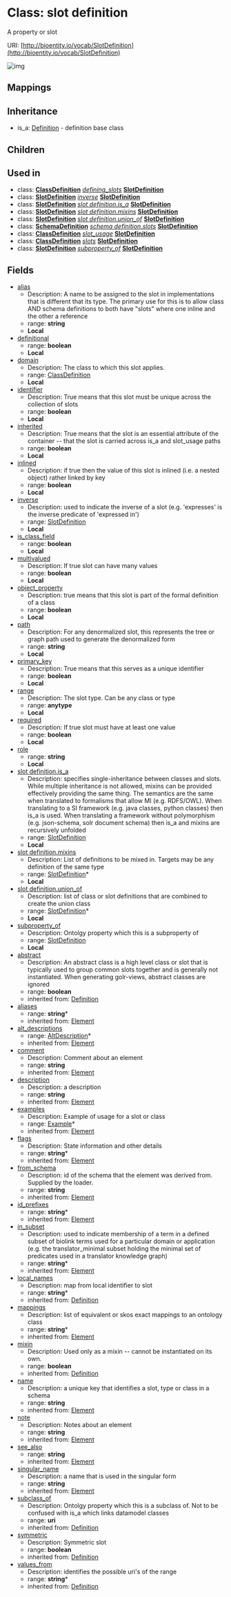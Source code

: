 # Class: slot definition


A property or slot

URI: [http://bioentity.io/vocab/SlotDefinition](http://bioentity.io/vocab/SlotDefinition)

![img](http://yuml.me/diagram/nofunky;dir:TB/class/\[SlotDefinition|multivalued:boolean%20%3F;range:anytype%20%3F;required:boolean%20%3F;object_property:boolean%20%3F;inlined:boolean%20%3F;primary_key:boolean%20%3F;identifier:boolean%20%3F;definitional:boolean%20%3F;alias:string%20%3F;path:string%20%3F;is_class_field:boolean%20%3F;role:string%20%3F;inherited:boolean%20%3F;name(i):string;singular_name(i):string%20%3F;description(i):string%20%3F;note(i):string%20%3F;comment(i):string%20%3F;see_also(i):string%20%3F;flags(i):string%20*;aliases(i):string%20*;mappings(i):string%20*;id_prefixes(i):string%20*;in_subset(i):string%20*;from_schema(i):string%20%3F;mixin(i):boolean%20%3F;abstract(i):boolean%20%3F;local_names(i):string%20*;subclass_of(i):uri%20%3F;values_from(i):string%20*;symmetric(i):boolean%20%3F]-%20alt_descriptions(i)%20*>\[AltDescription],%20\[SlotDefinition]++-%20examples(i)%20*>\[Example],%20\[SlotDefinition]-%20union_of%20*>\[SlotDefinition],%20\[SlotDefinition]-%20mixins%20*>\[SlotDefinition],%20\[SlotDefinition]-%20is_a%20%3F>\[SlotDefinition],%20\[SlotDefinition]-%20inverse%20%3F>\[SlotDefinition],%20\[SlotDefinition]-%20subproperty_of%20%3F>\[SlotDefinition],%20\[SlotDefinition]-%20domain%20%3F>\[ClassDefinition],%20\[ClassDefinition]-%20defining_slots(i)%20*>\[SlotDefinition],%20\[SlotDefinition]-%20inverse%20%3F>\[SlotDefinition],%20\[SlotDefinition]-%20is_a%20%3F>\[SlotDefinition],%20\[SlotDefinition]-%20mixins%20*>\[SlotDefinition],%20\[SlotDefinition]-%20union_of%20*>\[SlotDefinition],%20\[SchemaDefinition]++-%20slots(i)%20*>\[SlotDefinition],%20\[ClassDefinition]++-%20slot_usage(i)%20*>\[SlotDefinition],%20\[ClassDefinition]-%20slots(i)%20*>\[SlotDefinition],%20\[SlotDefinition]-%20subproperty_of%20%3F>\[SlotDefinition],%20\[Definition]^-\[SlotDefinition])
## Mappings

## Inheritance

 *  is_a: [Definition](Definition.md) - definition base class
## Children

## Used in

 *  class: **[ClassDefinition](ClassDefinition.md)** *[defining_slots](defining_slots.md)* **[SlotDefinition](SlotDefinition.md)**
 *  class: **[SlotDefinition](SlotDefinition.md)** *[inverse](inverse.md)* **[SlotDefinition](SlotDefinition.md)**
 *  class: **[SlotDefinition](SlotDefinition.md)** *[slot definition.is_a](slot_definition_is_a.md)* **[SlotDefinition](SlotDefinition.md)**
 *  class: **[SlotDefinition](SlotDefinition.md)** *[slot definition.mixins](slot_definition_mixins.md)* **[SlotDefinition](SlotDefinition.md)**
 *  class: **[SlotDefinition](SlotDefinition.md)** *[slot definition.union_of](slot_definition_union_of.md)* **[SlotDefinition](SlotDefinition.md)**
 *  class: **[SchemaDefinition](SchemaDefinition.md)** *[schema definition.slots](slot_definitions.md)* **[SlotDefinition](SlotDefinition.md)**
 *  class: **[ClassDefinition](ClassDefinition.md)** *[slot_usage](slot_usage.md)* **[SlotDefinition](SlotDefinition.md)**
 *  class: **[ClassDefinition](ClassDefinition.md)** *[slots](slots.md)* **[SlotDefinition](SlotDefinition.md)**
 *  class: **[SlotDefinition](SlotDefinition.md)** *[subproperty_of](subproperty_of.md)* **[SlotDefinition](SlotDefinition.md)**
## Fields

 * [alias](alias.md)
    * Description: A name to be assigned to the slot in implementations that is different that its type.  The primary use for this is to allow class AND schema definitions to both have "slots" where one inline and the other a reference
    * range: **string**
    * __Local__
 * [definitional](definitional.md)
    * range: **boolean**
    * __Local__
 * [domain](domain.md)
    * Description: The class to which this slot applies.
    * range: [ClassDefinition](ClassDefinition.md)
    * __Local__
 * [identifier](identifier.md)
    * Description: True means that this slot must be unique across the collection of slots
    * range: **boolean**
    * __Local__
 * [inherited](inherited.md)
    * Description: True means that the slot is an essential attribute of the container -- that the slot is carried across is_a and slot_usage paths
    * range: **boolean**
    * __Local__
 * [inlined](inlined.md)
    * Description: if true then the value of this slot is inlined (i.e. a nested object) rather linked by key
    * range: **boolean**
    * __Local__
 * [inverse](inverse.md)
    * Description: used to indicate the inverse of a slot (e.g. 'expresses' is the inverse predicate of 'expressed in')
    * range: [SlotDefinition](SlotDefinition.md)
    * __Local__
 * [is_class_field](is_class_field.md)
    * range: **boolean**
    * __Local__
 * [multivalued](multivalued.md)
    * Description: If true slot can have many values
    * range: **boolean**
    * __Local__
 * [object_property](object_property.md)
    * Description: true means that this slot is part of the formal definition of a class
    * range: **boolean**
    * __Local__
 * [path](path.md)
    * Description: For any denormalized slot, this represents the tree or graph path used to generate the denormalized form
    * range: **string**
    * __Local__
 * [primary_key](primary_key.md)
    * Description: True means that this serves as a unique identifier
    * range: **boolean**
    * __Local__
 * [range](range.md)
    * Description: The slot type.  Can be any class or type
    * range: **anytype**
    * __Local__
 * [required](required.md)
    * Description: If true slot must have at least one value
    * range: **boolean**
    * __Local__
 * [role](role.md)
    * range: **string**
    * __Local__
 * [slot definition.is_a](slot_definition_is_a.md)
    * Description: specifies single-inheritance between classes and slots. While multiple inheritance is not allowed, mixins can be provided effectively providing the same thing. The semantics are the same when translated to formalisms that allow MI (e.g. RDFS/OWL). When translating to a SI framework (e.g. java classes, python classes) then is_a is used. When translating a framework without polymorphism (e.g. json-schema, solr document schema) then is_a and mixins are recursively unfolded
    * range: [SlotDefinition](SlotDefinition.md)
    * __Local__
 * [slot definition.mixins](slot_definition_mixins.md)
    * Description: List of definitions to be mixed in. Targets may be any definition of the same type
    * range: [SlotDefinition](SlotDefinition.md)*
    * __Local__
 * [slot definition.union_of](slot_definition_union_of.md)
    * Description: list of class or slot definitions that are combined to create the union class
    * range: [SlotDefinition](SlotDefinition.md)*
    * __Local__
 * [subproperty_of](subproperty_of.md)
    * Description: Ontolgy property which this is a subproperty of
    * range: [SlotDefinition](SlotDefinition.md)
    * __Local__
 * [abstract](abstract.md)
    * Description: An abstract class is a high level class or slot that is typically used to group common slots together and is generally not instantiated. When generating golr-views, abstract classes are ignored
    * range: **boolean**
    * inherited from: [Definition](Definition.md)
 * [aliases](aliases.md)
    * range: **string***
    * inherited from: [Element](Element.md)
 * [alt_descriptions](alt_descriptions.md)
    * range: [AltDescription](AltDescription.md)*
    * inherited from: [Element](Element.md)
 * [comment](comment.md)
    * Description: Comment about an element
    * range: **string**
    * inherited from: [Element](Element.md)
 * [description](description.md)
    * Description: a description
    * range: **string**
    * inherited from: [Element](Element.md)
 * [examples](examples.md)
    * Description: Example of usage for a slot or class
    * range: [Example](Example.md)*
    * inherited from: [Element](Element.md)
 * [flags](flags.md)
    * Description: State information and other details
    * range: **string***
    * inherited from: [Element](Element.md)
 * [from_schema](from_schema.md)
    * Description: id of the schema that the element was derived from.  Supplied by the loader.
    * range: **string**
    * inherited from: [Element](Element.md)
 * [id_prefixes](id_prefixes.md)
    * range: **string***
    * inherited from: [Element](Element.md)
 * [in_subset](in_subset.md)
    * Description: used to indicate membership of a term in a defined subset of biolink terms used for a particular domain or application (e.g. the translator_minimal subset holding the minimal set of predicates used in a translator knowledge graph)
    * range: **string***
    * inherited from: [Element](Element.md)
 * [local_names](local_names.md)
    * Description: map from local identifier to slot
    * range: **string***
    * inherited from: [Definition](Definition.md)
 * [mappings](mappings.md)
    * Description: list of equivalent or skos exact mappings to an ontology class
    * range: **string***
    * inherited from: [Element](Element.md)
 * [mixin](mixin.md)
    * Description: Used only as a mixin -- cannot be instantiated on its own.
    * range: **boolean**
    * inherited from: [Definition](Definition.md)
 * [name](name.md)
    * Description: a unique key that identifies a slot, type or class in a schema
    * range: **string**
    * inherited from: [Element](Element.md)
 * [note](note.md)
    * Description: Notes about an element
    * range: **string**
    * inherited from: [Element](Element.md)
 * [see_also](see_also.md)
    * range: **string**
    * inherited from: [Element](Element.md)
 * [singular_name](singular_name.md)
    * Description: a name that is used in the singular form
    * range: **string**
    * inherited from: [Element](Element.md)
 * [subclass_of](subclass_of.md)
    * Description: Ontolgy property which this is a subclass of. Not to be confused with is_a which links datamodel classes
    * range: **uri**
    * inherited from: [Definition](Definition.md)
 * [symmetric](symmetric.md)
    * Description: Symmetric slot
    * range: **boolean**
    * inherited from: [Definition](Definition.md)
 * [values_from](values_from.md)
    * Description: identifies the possible uri's of the range
    * range: **string***
    * inherited from: [Definition](Definition.md)
